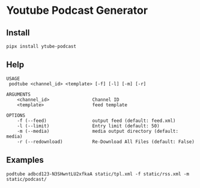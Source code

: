 # Youtube Podcast Generator

## Install

`pipx install ytube-podcast`


## Help

```
USAGE
 podtube <channel_id> <template> [-f] [-l] [-m] [-r]

ARGUMENTS
    <channel_id>                Channel ID
    <template>                  feed template

OPTIONS
    -f (--feed)                 output feed (default: feed.xml)
    -l (--limit)                Entry limit (default: 50)
    -m (--media)                media output directory (default: media)
    -r (--redownload)           Re-Download All Files (default: False)
```

## Examples

```
podtube adbcd123-N3SHwntLU2xfkaA static/tpl.xml -f static/rss.xml -m static/podcast/
```

